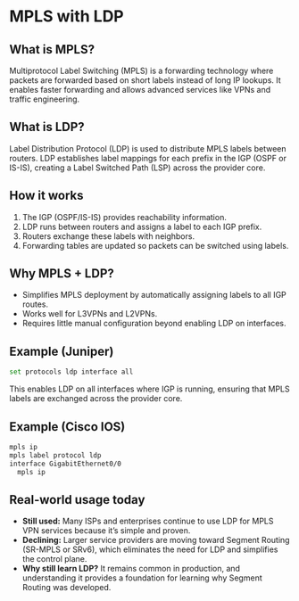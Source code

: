 # MPLS with LDP

## What is MPLS?

Multiprotocol Label Switching (MPLS) is a forwarding technology where packets are forwarded based on short labels instead of long IP lookups. It enables faster forwarding and allows advanced services like VPNs and traffic engineering.

## What is LDP?

Label Distribution Protocol (LDP) is used to distribute MPLS labels between routers. LDP establishes label mappings for each prefix in the IGP (OSPF or IS-IS), creating a Label Switched Path (LSP) across the provider core.

## How it works

1. The IGP (OSPF/IS-IS) provides reachability information.
2. LDP runs between routers and assigns a label to each IGP prefix.
3. Routers exchange these labels with neighbors.
4. Forwarding tables are updated so packets can be switched using labels.

## Why MPLS + LDP?

* Simplifies MPLS deployment by automatically assigning labels to all IGP routes.
* Works well for L3VPNs and L2VPNs.
* Requires little manual configuration beyond enabling LDP on interfaces.

## Example (Juniper)

```bash
set protocols ldp interface all
```

This enables LDP on all interfaces where IGP is running, ensuring that MPLS labels are exchanged across the provider core.

## Example (Cisco IOS)

```bash
mpls ip
mpls label protocol ldp
interface GigabitEthernet0/0
  mpls ip
```

## Real-world usage today

* **Still used:** Many ISPs and enterprises continue to use LDP for MPLS VPN services because it’s simple and proven.
* **Declining:** Larger service providers are moving toward Segment Routing (SR-MPLS or SRv6), which eliminates the need for LDP and simplifies the control plane.
* **Why still learn LDP?** It remains common in production, and understanding it provides a foundation for learning why Segment Routing was developed.
